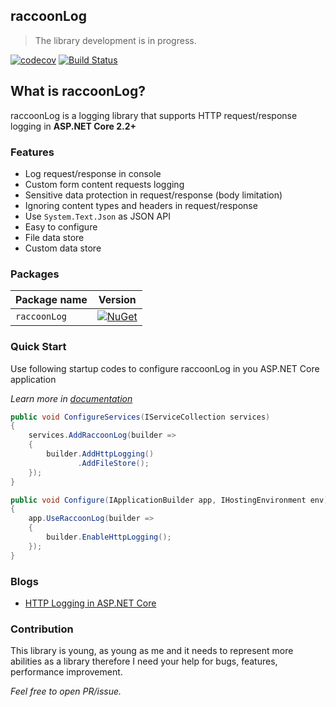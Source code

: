 
## raccoonLog
> The library development is in progress.

[![codecov](https://codecov.io/gh/xsoheilalizadeh/raccoonLog/branch/master/graph/badge.svg)](https://codecov.io/gh/xsoheilalizadeh/raccoonLog)
[![Build Status](https://travis-ci.org/xsoheilalizadeh/raccoonLog.svg?branch=master)](https://travis-ci.org/xsoheilalizadeh/raccoonLog)

## What is raccoonLog?
raccoonLog is a logging library that supports HTTP request/response logging in **ASP.NET Core 2.2+**

### Features
- Log request/response in console
- Custom form content requests logging  
- Sensitive data protection in request/response (body limitation)
- Ignoring content types and headers in request/response
- Use `System.Text.Json` as JSON API
- Easy to configure
- File data store
- Custom data store 

### Packages

 Package name                              | Version                      
-------------------------------------------|-----------------------------
 `raccoonLog` | [![NuGet](https://img.shields.io/nuget/v/raccoonLog.svg?style=flat-square&label=nuget)](https://www.nuget.org/packages/raccoonLog/) 


 ### Quick Start
 
 Use following startup codes to configure raccoonLog in you ASP.NET Core application

 _Learn more in [documentation][doc]_

```c#
public void ConfigureServices(IServiceCollection services)
{
    services.AddRaccoonLog(builder =>
    {
        builder.AddHttpLogging()
               .AddFileStore();
    });
}

public void Configure(IApplicationBuilder app, IHostingEnvironment env)
{
    app.UseRaccoonLog(builder =>
    {
        builder.EnableHttpLogging();
    });
}
```

### Blogs
- [HTTP Logging in ASP.NET Core][1]


### Contribution
This library is young, as young as me and it needs to represent more abilities as a library therefore I need your help for bugs, features, performance improvement.

_Feel free to open PR/issue._

[doc]:https://github.com/xsoheilalizadeh/raccoonLog/wiki
[1]:https://soheilalizadeh.com/http-logging-in-asp-net-core/

